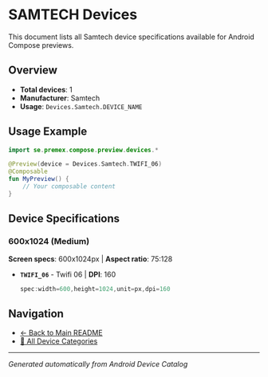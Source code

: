 # SAMTECH Devices

This document lists all Samtech device specifications available for Android Compose previews.

## Overview

- **Total devices**: 1
- **Manufacturer**: Samtech
- **Usage**: `Devices.Samtech.DEVICE_NAME`

## Usage Example

```kotlin
import se.premex.compose.preview.devices.*

@Preview(device = Devices.Samtech.TWIFI_06)
@Composable
fun MyPreview() {
    // Your composable content
}
```

## Device Specifications

### 600x1024 (Medium)

**Screen specs**: 600x1024px | **Aspect ratio**: 75:128

- **`TWIFI_06`** - Twifi 06 | **DPI**: 160
  ```kotlin
  spec:width=600,height=1024,unit=px,dpi=160
  ```

## Navigation

- [← Back to Main README](../../README.md)
- [📱 All Device Categories](../README.md)

---
*Generated automatically from Android Device Catalog*
